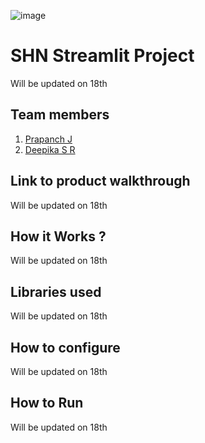 ![image](https://github.com/DeepikaSR4/SHN-Streamlit/assets/86402123/8afeb29d-b1f6-439b-83c6-3aa27590f39a)

# SHN Streamlit Project
Will be updated on 18th
## Team members
1. [Prapanch J](https://github.com/prapanch07)
2. [Deepika S R](https://github.com/DeepikaSR4)
## Link to product walkthrough
Will be updated on 18th
## How it Works ?
Will be updated on 18th
## Libraries used
Will be updated on 18th
## How to configure
Will be updated on 18th
## How to Run
Will be updated on 18th
